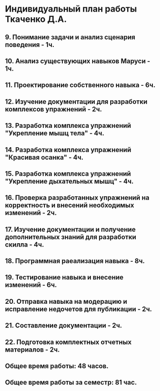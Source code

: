 # Индивидуальный план работы Ткаченко Д.А.
## 9. Понимание задачи и анализ сценария поведения - 1ч.
## 10. Анализ существующих навыков Маруси - 1ч.
## 11. Проектирование собственного навыка - 6ч.
## 12. Изучение документации для разработки комплексов упражнений - 2ч.
## 13. Разработка комплекса упражнений "Укрепление мышц тела" - 4ч.
## 14. Разработка комплекса упражнений "Красивая осанка" - 4ч.
## 15. Разработка комплекса упражнений "Укрепление дыхательных мышц" - 4ч.
## 16. Проверка разработанных упражнений на корректность и внесений необходимых изменений - 2ч.
## 17. Изучение документации и получение дополнительных знаний для разработки скилла - 4ч.
## 18. Программная раеализация навыка - 8ч.
## 19. Тестирование навыка и внесение изменений - 6ч.
## 20. Отправка навыка на модерацию и исправление недочетов для публикации - 2ч.
## 21. Составление документации - 2ч.
## 22. Подготовка комплектных отчетных материалов - 2ч.
## Общее время работы: 48 часов.

## Общее время работы за семестр: 81 час.
